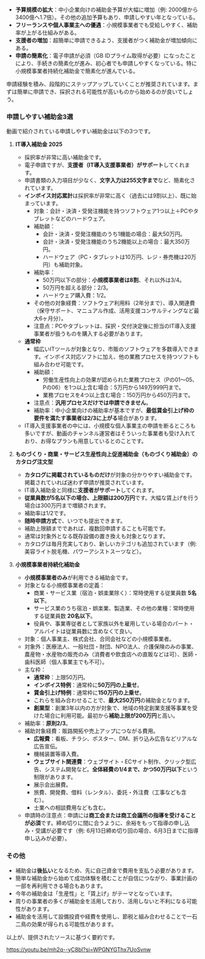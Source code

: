 
- **予算規模の拡大**：中小企業向けの補助金予算が大幅に増加（例: 2000億から3400億へ1.7倍）。その他の追加予算もあり、申請しやすい年となっている。
- **フリーランスや個人事業主への優遇**：小規模事業者でも受給しやすく、補助率が上がる仕組みがある。
- **支援者の増加**：超簡単に申請できるよう、支援者がつく補助金が増加傾向にある。
- **申請の簡素化**：電子申請が必須（GB IDプライム取得が必要）になったことにより、手続きの簡素化が進み、初心者でも申請しやすくなっている。特に小規模事業者持続化補助金で簡素化が進んでいる。

申請経験を積み、段階的にステップアップしていくことが推奨されています。まずは簡単に申請でき、採択される可能性が高いものから始めるのが良いでしょう。

### 申請しやすい補助金3選

動画で紹介されている申請しやすい補助金は以下の3つです。

1. **IT導入補助金 2025**
    
    - 採択率が非常に高い補助金です。
    - 電子申請ですが、**支援者（IT導入支援事業者）がサポート**してくれます。
    - 申請書類の入力項目が少なく、**文字入力は255文字まで**など、簡素化されています。
    - **インボイス対応累計**は採択率が非常に高く（過去には9割以上）、既に始まっています。
        - 対象：会計・決済・受発注機能を持つソフトウェア1つ以上＋PCやタブレットなどのハードウェア。
        - 補助額：
            - 会計・決済・受発注機能のうち1機能の場合：最大50万円。
            - 会計・決済・受発注機能のうち2機能以上の場合：最大350万円。
            - ハードウェア（PC・タブレットは10万円、レジ・券売機は20万円）も補助対象。
        - 補助率：
            - 50万円以下の部分：**小規模事業者は8割**、それ以外は3/4。
            - 50万円を超える部分：2/3。
            - ハードウェア購入費：1/2。
        - その他の対象経費：ソフトウェア利用料（2年分まで）、導入関連費（保守サポート、マニュアル作成、活用支援コンサルティングなど最大6ヶ月分）。
        - 注意点：PCやタブレットは、採択・交付決定後に担当のIT導入支援事業者が扱うものを購入する必要があります。
    - **通常枠**
        - 幅広いITツールが対象となり、市販のソフトウェアを多数導入できます。インボイス対応ソフトに加え、他の業務プロセスを持つソフトも組み合わせ可能です。
        - 補助額：
            - 労働生産性向上の効果が認められた業務プロセス（Pの01～05、Pの06）を1つ以上含む場合：5万円から149万999円まで。
            - 業務プロセスを4つ以上含む場合：150万円から450万円まで。
        - 注意点：**汎用プロセスだけでは申請できません**。
        - 補助率：中小企業向けの補助率が基本ですが、**最低賃金引上げ枠の要件を満たす事業者は2/3に上がる**場合があります。
    - IT導入支援事業者の中には、小規模な個人事業主の申請を断るところも多いですが、動画のチャンネル運営者はそういった事業者も受け入れており、お得なプランも用意しているとのことです。
2. **ものづくり・商業・サービス生産性向上促進補助金（ものづくり補助金）**の**カタログ注文型**
    
    - **カタログに掲載されているものだけ**が対象の分かりやすい補助金です。掲載されていれば迷わず申請が推奨されています。
    - IT導入補助金と同様に**支援者がサポート**してくれます。
    - **従業員数が5名以下の場合、上限額は200万円**です。大幅な賃上げを行う場合は300万円まで増額されます。
    - 補助率は1/2です。
    - **随時申請方式**で、いつでも提出できます。
    - 補助上限額までであれば、複数回申請することも可能です。
    - 通常は対象外となる既存設備の置き換えも対象となります。
    - カタログは毎月充実しており、新しいカテゴリも追加されています（例: 美容ライト脱毛機、パワーアシストスーツなど）。
3. **小規模事業者持続化補助金**
    
    - **小規模事業者のみ**が利用できる補助金です。
    - 対象となる小規模事業者の定義：
        - 商業・サービス業（宿泊・娯楽業除く）：常時使用する従業員数 **5名以下**。
        - サービス業のうち宿泊・娯楽業、製造業、その他の業種：常時使用する従業員数 **20名以下**。
        - 役員や、事業専従者として家族以外を雇用している場合のパート・アルバイトは従業員数に含めなくて良い。
    - 対象：個人事業主、株式会社、合同会社などの小規模事業者。
    - 対象外：医療法人、一般社団・財団、NPO法人、介護保険のみの事業、農産物・水産物の販売のみ（消費者や飲食店への直販などは可）、医師・歯科医師（個人事業主でも不可）。
    - 主な枠：
        - **通常枠**：上限50万円。
        - **インボイス特例**：通常枠に**50万円の上乗せ**。
        - **賃金引上げ特例**：通常枠に**150万円の上乗せ**。
        - これらを組み合わせることで、**最大250万円**の補助金となります。
        - **創業型**：創業3年以内の方が対象で、地域の特定創業支援等事業を受けた場合に利用可能。最初から**補助上限が200万円**と高い。
    - 補助率：**原則2/3**。
    - 補助対象経費：販路開拓や売上アップにつながる費用。
        - **広報費**：看板、チラシ、ポスター、DM、折り込み広告などリアルな広告宣伝。
        - 機械装置等導入費。
        - **ウェブサイト関連費**：ウェブサイト・ECサイト制作、クリック型広告、システム開発など。**全体経費の1/4まで、かつ50万円以下**という制限があります。
        - 展示会出展費。
        - 旅費、開発費、借料（レンタル）、委託・外注費（工事なども含む）。
        - 士業への相談費用なども含む。
    - 申請時の注意点：申請には**商工会または商工会議所の指導を受けることが必須**です。締め切りに間に合うように、余裕をもって指導の申し込み・受講が必要です（例: 6月13日締め切り回の場合、6月3日までに指導申し込みが必要）。

### その他

- 補助金は**後払い**となるため、先に自己資金で費用を支払う必要があります。
- 簡単な補助金から始めて成功体験を積むことが自信につながり、事業計画の一部を再利用できる場合もあります。
- 今年の補助金は「生産性」と「賃上げ」がテーマとなっています。
- 周りの事業者の多くが補助金を活用しており、活用しないと不利になる可能性があります。
- 補助金を活用して設備投資や経費を使用し、節税と組み合わせることで一石二鳥の効果が得られる可能性があります。

以上が、提供されたソースに基づく要約です。


https://youtu.be/mh2q--yC8bI?si=WPGNYGThx7UoSvnw